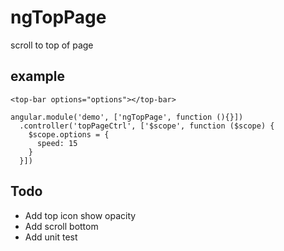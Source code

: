 # ngTopPage

scroll to top of page

## example

```
<top-bar options="options"></top-bar>

angular.module('demo', ['ngTopPage', function (){}])
  .controller('topPageCtrl', ['$scope', function ($scope) {
    $scope.options = {
      speed: 15
    }
  }])
```

## Todo

* Add top icon show opacity
* Add scroll bottom
* Add unit test
